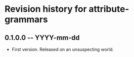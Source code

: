 # Revision history for attribute-grammars

## 0.1.0.0  -- YYYY-mm-dd

* First version. Released on an unsuspecting world.
